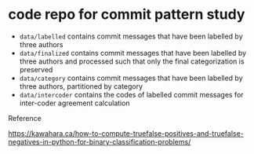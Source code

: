 # code repo for commit pattern study

- `data/labelled` contains commit messages that have been labelled by three authors
- `data/finalized` contains commit messages that have been labelled by three authors and processed such that only the final categorization is preserved
- `data/category` contains commit messages that have been labelled by three authors, partitioned by category
- `data/intercoder` contains the codes of labelled commit messages for inter-coder agreement calculation

Reference

https://kawahara.ca/how-to-compute-truefalse-positives-and-truefalse-negatives-in-python-for-binary-classification-problems/
